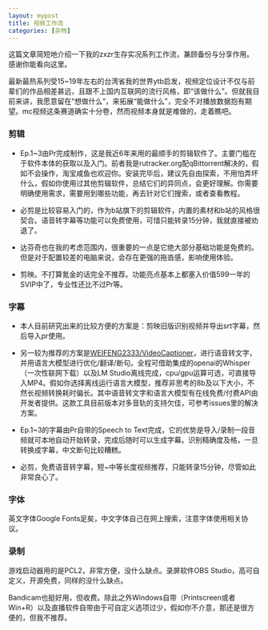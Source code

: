 ```yaml
---
layout: mypost
title: 视频工作流
categories: [杂物]
---
```


这篇文章简短地介绍一下我的zxzr生存实况系列工作流，兼顾备份与分享作用。感谢你能看向这里。

最新最热系列受15~19年左右的台湾省我的世界ytb启发，视频定位设计不仅与前辈们的作品相差甚远，且跟不上国内互联网的流行风格，即“该做什么”。但就我目前来讲，我愿意留在“想做什么”，来拓展“能做什么”，完全不对播放数据抱有期望。mc视频这条赛道确实十分卷，然而视频本身就是难做的，走着瞧吧。

### 剪辑

- Ep.1~3由Pr完成制作，这是我近6年来用的最顺手的剪辑软件了。主要门槛在于软件本体的获取以及入门。前者我是rutracker.org配qBittorrent解决的，假如不会操作，淘宝咸鱼也欢迎你。安装完毕后，建议先自由探索，不用怕弄坏什么，假如你使用过其他剪辑软件，总结它们的异同点，会更好理解。你需要明确使用需求，需要用到哪些功能，再去针对它们搜索，或者查看教程。

- 必剪是比较容易入门的，作为b站旗下的剪辑软件，内置的素材和b站的风格很契合。语音转字幕等功能可以免费使用，可惜只能转录15分钟，我就直接被劝退了。

- 达芬奇也在我的考虑范围内，很重要的一点是它绝大部分基础功能是免费的。但是对于配置较差的电脑来说，会存在更强的拖沓感，影响使用体验。

- 剪映。不打算氪金的话完全不推荐。功能亮点基本上都塞入价值599一年的SVIP中了，专业性还比不过Pr等。

### 字幕

- 本人目前研究出来的比较方便的方案是：剪映旧版识别视频并导出srt字幕，然后导入pr使用。

- 另一较为推荐的方案是[WEIFENG2333/VideoCaptioner](https://github.com/WEIFENG2333/VideoCaptioner)，进行语音转文字，并用语言大模型进行优化/翻译/断句。全程可借助集成的openai的Whisper（一次性联网下载）以及LM Studio离线完成，cpu/gpu运算可选，可直接导入MP4。假如你选择离线运行语言大模型，推荐非思考的8b及以下大小，不然长视频转换耗时偏长。其中语音转文字和语言大模型有在线免费/付费API由开发者提供。这款工具目前版本对多音轨的支持欠佳，可参考issues里的解决方案。

- Ep.1~3的字幕由Pr自带的Speech to Text完成，它的优势是导入/录制一段音频就可本地自动开始转录，完成后随时可以生成字幕。识别精确度及格，一旦转换成字幕，中文断句比较糟糕。

- 必剪，免费语音转字幕，短~中等长度视频推荐，只能转录15分钟，尽管如此非常良心了。

### 字体

英文字体Google Fonts足矣，中文字体自己在网上搜索，注意字体使用相关协议。

### 录制

游戏启动器用的是PCL2，非常方便，没什么缺点。录屏软件OBS Studio，高可自定义，开源免费，同样的没什么缺点。

Bandicam也挺好用，但收费。除此之外Windows自带（Printscreen或者Win+R）以及直播软件自带由于可自定义选项过少，假如你不介意，那还是很方便的，但我不推荐。
